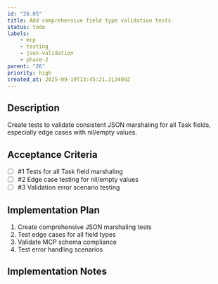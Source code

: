 ```yaml
---
id: "26.05"
title: Add comprehensive field type validation tests
status: todo
labels:
    - mcp
    - testing
    - json-validation
    - phase-2
parent: "26"
priority: high
created_at: 2025-09-19T13:45:21.313409Z
---
```

## Description

Create tests to validate consistent JSON marshaling for all Task fields, especially edge cases with nil/empty values.

## Acceptance Criteria
<!-- AC:BEGIN -->

- [ ] #1 Tests for all Task field marshaling
- [ ] #2 Edge case testing for nil/empty values
- [ ] #3 Validation error scenario testing

<!-- AC:END -->

## Implementation Plan

1. Create comprehensive JSON marshaling tests
2. Test edge cases for all field types
3. Validate MCP schema compliance
4. Test error handling scenarios


## Implementation Notes


